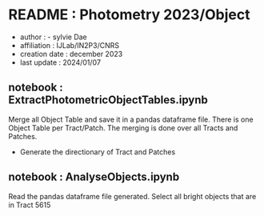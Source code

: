 # README : Photometry 2023/Object

- author : -   s y l v i e   D a e
- affiliation : IJLab/IN2P3/CNRS
- creation date : december 2023
- last update : 2024/01/07
  

## notebook : ExtractPhotometricObjectTables.ipynb

Merge all Object Table and save it in a pandas dataframe file.
There is one Object Table per Tract/Patch.
The merging is done over all Tracts and Patches.

- Generate the directionary of Tract and Patches


## notebook : AnalyseObjects.ipynb
Read the pandas dataframe file generated.
Select all bright objects that are in Tract 5615


